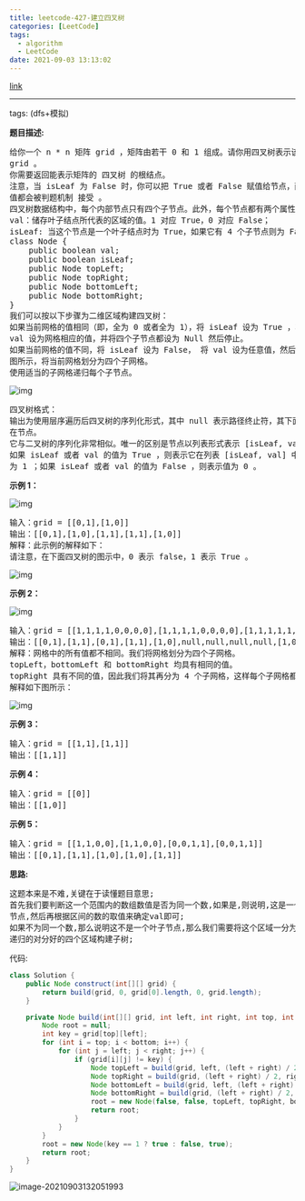 ```yaml
---
title: leetcode-427-建立四叉树
categories: [LeetCode]
tags:
  - algorithm
  - LeetCode
date: 2021-09-03 13:13:02
---
```


[link](https://leetcode-cn.com/problems/construct-quad-tree/)

<hr/>

tags: (dfs+模拟)

**题目描述:**

<pre>
给你一个 n * n 矩阵 grid ，矩阵由若干 0 和 1 组成。请你用四叉树表示该矩阵 
grid 。
你需要返回能表示矩阵的 四叉树 的根结点。
注意，当 isLeaf 为 False 时，你可以把 True 或者 False 赋值给节点，两种
值都会被判题机制 接受 。
四叉树数据结构中，每个内部节点只有四个子节点。此外，每个节点都有两个属性：
val：储存叶子结点所代表的区域的值。1 对应 True，0 对应 False；
isLeaf: 当这个节点是一个叶子结点时为 True，如果它有 4 个子节点则为 False 。
class Node {
    public boolean val;
    public boolean isLeaf;
    public Node topLeft;
    public Node topRight;
    public Node bottomLeft;
    public Node bottomRight;
}
我们可以按以下步骤为二维区域构建四叉树：
如果当前网格的值相同（即，全为 0 或者全为 1），将 isLeaf 设为 True ，将 
val 设为网格相应的值，并将四个子节点都设为 Null 然后停止。
如果当前网格的值不同，将 isLeaf 设为 False， 将 val 设为任意值，然后如下
图所示，将当前网格划分为四个子网格。
使用适当的子网格递归每个子节点。
</pre>

![img](https://gitee.com/cao_ziqiang/img/raw/master/20210903131541.png)

<pre>
四叉树格式：
输出为使用层序遍历后四叉树的序列化形式，其中 null 表示路径终止符，其下面不存
在节点。
它与二叉树的序列化非常相似。唯一的区别是节点以列表形式表示 [isLeaf, val] 。
如果 isLeaf 或者 val 的值为 True ，则表示它在列表 [isLeaf, val] 中的值
为 1 ；如果 isLeaf 或者 val 的值为 False ，则表示值为 0 。
</pre>

**示例 1：**

![img](https://gitee.com/cao_ziqiang/img/raw/master/20210903131618.png)

<pre>
输入：grid = [[0,1],[1,0]]
输出：[[0,1],[1,0],[1,1],[1,1],[1,0]]
解释：此示例的解释如下：
请注意，在下面四叉树的图示中，0 表示 false，1 表示 True 。
</pre>

![img](https://gitee.com/cao_ziqiang/img/raw/master/20210903131639.png)

**示例 2：**

![img](https://gitee.com/cao_ziqiang/img/raw/master/20210903131646.png)

<pre>
输入：grid = [[1,1,1,1,0,0,0,0],[1,1,1,1,0,0,0,0],[1,1,1,1,1,1,1,1],[1,1,1,1,1,1,1,1],[1,1,1,1,0,0,0,0],[1,1,1,1,0,0,0,0],[1,1,1,1,0,0,0,0],[1,1,1,1,0,0,0,0]]
输出：[[0,1],[1,1],[0,1],[1,1],[1,0],null,null,null,null,[1,0],[1,0],[1,1],[1,1]]
解释：网格中的所有值都不相同。我们将网格划分为四个子网格。
topLeft，bottomLeft 和 bottomRight 均具有相同的值。
topRight 具有不同的值，因此我们将其再分为 4 个子网格，这样每个子网格都具有相同的值。
解释如下图所示：
</pre>

![img](https://gitee.com/cao_ziqiang/img/raw/master/20210903131707.png)

**示例 3：**

<pre>
输入：grid = [[1,1],[1,1]]
输出：[[1,1]]
</pre>

**示例 4：**

<pre>
输入：grid = [[0]]
输出：[[1,0]]
</pre>

**示例 5：**

<pre>
输入：grid = [[1,1,0,0],[1,1,0,0],[0,0,1,1],[0,0,1,1]]
输出：[[0,1],[1,1],[1,0],[1,0],[1,1]]
</pre>

**思路:**

<pre>
这题本来是不难,关键在于读懂题目意思;
首先我们要判断这一个范围内的数组数值是否为同一个数,如果是,则说明,这是一个叶子
节点,然后再根据区间的数的取值来确定val即可;
如果不为同一个数,那么说明这不是一个叶子节点,那么我们需要将这个区域一分为四,
递归的对分好的四个区域构建子树;
</pre>

代码:

```java
class Solution {
    public Node construct(int[][] grid) {
        return build(grid, 0, grid[0].length, 0, grid.length);
    }

    private Node build(int[][] grid, int left, int right, int top, int bottom) {
        Node root = null;
        int key = grid[top][left];
        for (int i = top; i < bottom; i++) {
            for (int j = left; j < right; j++) {
                if (grid[i][j] != key) {
                    Node topLeft = build(grid, left, (left + right) / 2, top, (top + bottom) / 2);
                    Node topRight = build(grid, (left + right) / 2, right, top, (top + bottom) / 2);
                    Node bottomLeft = build(grid, left, (left + right) / 2, (top + bottom) / 2, bottom);
                    Node bottomRight = build(grid, (left + right) / 2, right, (top + bottom) / 2, bottom);
                    root = new Node(false, false, topLeft, topRight, bottomLeft, bottomRight);
                    return root;
                }
            }
        }
        root = new Node(key == 1 ? true : false, true);
        return root;
    }
}
```

![image-20210903132051993](https://gitee.com/cao_ziqiang/img/raw/master/20210903132052.png)

